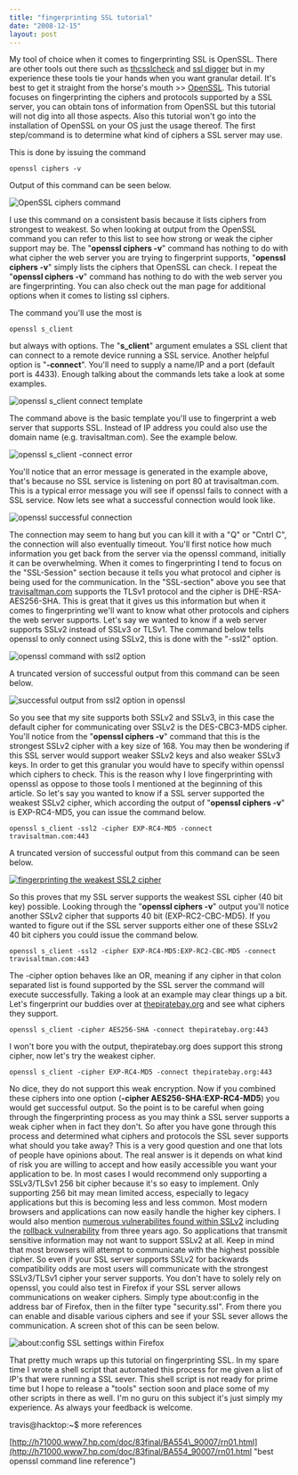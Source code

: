 ```yaml
---
title: "fingerprinting SSL tutorial"
date: "2008-12-15"
layout: post
---
```


My tool of choice when it comes to fingerprinting SSL is OpenSSL. There are other tools out there such as [thcsslcheck](http://freeworld.thc.org/root/tools/) and [ssl digger](http://www.foundstone.com/us/resources/proddesc/ssldigger.htm) but in my experience these tools tie your hands when you want granular detail. It's best to get it straight from the horse's mouth >> [OpenSSL](http://www.openssl.org/). This tutorial focuses on fingerprinting the ciphers and protocols supported by a SSL server, you can obtain tons of information from OpenSSL but this tutorial will not dig into all those aspects. Also this tutorial won't go into the installation of OpenSSL on your OS just the usage thereof. The first step/command is to determine what kind of ciphers a SSL server may use.


This is done by issuing the command

```
openssl ciphers -v
```

Output of this command can be seen below.

![OpenSSL ciphers command](/assets/opensslcipherscommand.png)

I use this command on a consistent basis because it lists ciphers from strongest to weakest. So when looking at output from the OpenSSL command you can refer to this list to see how strong or weak the cipher support may be. The "**openssl ciphers -v**" command has nothing to do with what cipher the web server you are trying to fingerprint supports, "**openssl ciphers -v**" simply lists the ciphers that OpenSSL can check. I repeat the "**openssl ciphers -v**" command has nothing to do with the web server you are fingerprinting. You can also check out the man page for additional options when it comes to listing ssl ciphers.

The command you'll use the most is

```
openssl s_client
```
  
but always with options. The "**s\_client**" argument emulates a SSL client that can connect to a remote device running a SSL service. Another helpful option is "**\-connect**". You'll need to supply a name/IP and a port (default port is 4433). Enough talking about the commands lets take a look at some examples.

![openssl s_client connect template](/assets/openssl-s_client-connect-template.png)

The command above is the basic template you'll use to fingerprint a web server that supports SSL. Instead of IP address you could also use the domain name (e.g. travisaltman.com). See the example below.

![openssl s_client -connect error](/assets/opensslerror.png)

You'll notice that an error message is generated in the example above, that's because no SSL service is listening on port 80 at travisaltman.com. This is a typical error message you will see if openssl fails to connect with a SSL service. Now lets see what a successful connection would look like.

![openssl successful connection](/assets/opensslsuccessfulconnection.png)

The connection may seem to hang but you can kill it with a "Q" or "Cntrl C", the connection will also eventually timeout. You'll first notice how much information you get back from the server via the openssl command, initially it can be overwhelming. When it comes to fingerprinting I tend to focus on the "SSL-Session" section because it tells you what protocol and cipher is being used for the communication. In the "SSL-section" above you see that [travisaltman.com](http://travisaltman.com) supports the TLSv1 protocol and the cipher is DHE-RSA-AES256-SHA. This is great that it gives us this information but when it comes to fingerprinting we'll want to know what other protocols and ciphers the web server supports. Let's say we wanted to know if a web server supports SSLv2 instead of SSLv3 or TLSv1. The command below tells openssl to only connect using SSLv2, this is done with the "-ssl2" option.

![openssl command with ssl2 option](/assets/opensslspecifyssl2.png)

A truncated version of successful output from this command can be seen below.

![successful output from ssl2 option in openssl](/assets/outputopensslspecifyingssl2.png)

So you see that my site supports both SSLv2 and SSLv3, in this case the default cipher for communicating over SSLv2 is the DES-CBC3-MD5 cipher. You'll notice from the "**openssl ciphers -v**" command that this is the strongest SSLv2 cipher with a key size of 168. You may then be wondering if this SSL server would support weaker SSLv2 keys and also weaker SSLv3 keys. In order to get this granular you would have to specify within openssl which ciphers to check. This is the reason why I love fingerprinting with openssl as oppose to those tools I mentioned at the beginning of this article. So let's say you wanted to know if a SSL server supported the weakest SSLv2 cipher, which according the output of "**openssl ciphers -v**" is EXP-RC4-MD5, you can issue the command below.

`openssl s_client -ssl2 -cipher EXP-RC4-MD5 -connect travisaltman.com:443`

A truncated version of successful output from this command can be seen below.

[![fingerprinting the weakest SSL2 cipher](images/weakestssl2output.png)](http://travisaltman.com/wp-content/weakestssl2output.png "fingerprinting the weakest SSL2 cipher")

So this proves that my SSL server supports the weakest SSL cipher (40 bit key) possible. Looking through the "**openssl ciphers -v**" output you'll notice another SSLv2 cipher that supports 40 bit (EXP-RC2-CBC-MD5). If you wanted to figure out if the SSL server supports either one of these SSLv2 40 bit ciphers you could issue the command below.

```
openssl s_client -ssl2 -cipher EXP-RC4-MD5:EXP-RC2-CBC-MD5 -connect travisaltman.com:443
```

The -cipher option behaves like an OR, meaning if any cipher in that colon separated list is found supported by the SSL server the command will execute successfully. Taking a look at an example may clear things up a bit. Let's fingerprint our buddies over at [thepiratebay.org](http://thepiratebay.org/ "arrrrr maties") and see what ciphers they support.

```
openssl s_client -cipher AES256-SHA -connect thepiratebay.org:443
```

I won't bore you with the output, thepiratebay.org does support this strong cipher, now let's try the weakest cipher.

```
openssl s_client -cipher EXP-RC4-MD5 -connect thepiratebay.org:443
```

No dice, they do not support this weak encryption. Now if you combined these ciphers into one option (**\-cipher AES256-SHA:EXP-RC4-MD5**) you would get successful output. So the point is to be careful when going through the fingerprinting process as you may think a SSL server supports a weak cipher when in fact they don't. So after you have gone through this process and determined what ciphers and protocols the SSL sever supports what should you take away? This is a very good question and one that lots of people have opinions about. The real answer is it depends on what kind of risk you are willing to accept and how easily accessible you want your application to be. In most cases I would recommend only supporting a SSLv3/TLSv1 256 bit cipher because it's so easy to implement. Only supporting 256 bit may mean limited access, especially to legacy applications but this is becoming less and less common. Most modern browsers and applications can now easily handle the higher key ciphers. I would also mention [numerous vulnerabilites found within SSLv2](http://cve.mitre.org/cgi-bin/cvekey.cgi?keyword=sslv2 "cve is da bomb") including the [rollback vulnerability](http://www.openssl.org/news/secadv_20051011.txt) from three years ago. So applications that transmit sensitive information may not want to support SSLv2 at all. Keep in mind that most browsers will attempt to communicate with the highest possible cipher. So even if your SSL server supports SSLv2 for backwards compatibility odds are most users will communicate with the strongest SSLv3/TLSv1 cipher your server supports. You don't have to solely rely on openssl, you could also test in Firefox if your SSL server allows communications on weaker ciphers. Simply type about:config in the address bar of Firefox, then in the filter type "security.ssl". From there you can enable and disable various ciphers and see if your SSL sever allows the communication. A screen shot of this can be seen below.

![about:config SSL settings within Firefox](/assets/aboutconfigfirefoxsslsettings.png)

That pretty much wraps up this tutorial on fingerprinting SSL. In my spare time I wrote a shell script that automated this process for me given a list of IP's that were running a SSL sever. This shell script is not ready for prime time but I hope to release a "tools" section soon and place some of my other scripts in there as well. I'm no guru on this subject it's just simply my experience. As always your feedback is welcome.

travis@hacktop:~$ more references

[http://h71000.www7.hp.com/doc/83final/BA554\_90007/rn01.html](http://h71000.www7.hp.com/doc/83final/BA554_90007/rn01.html "best openssl command line reference")
